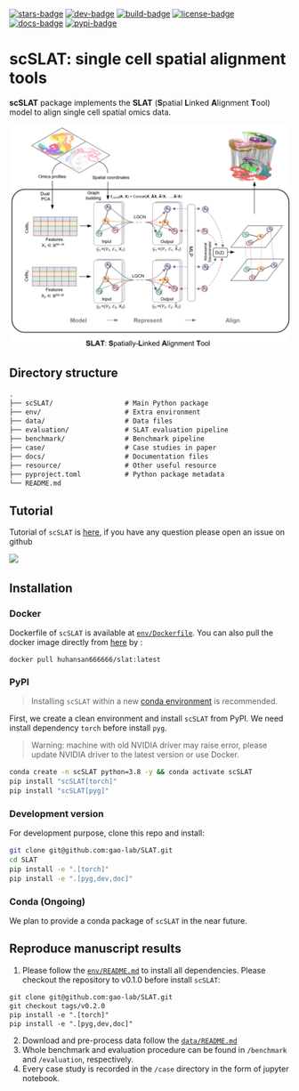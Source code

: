 [![stars-badge](https://img.shields.io/github/stars/gao-lab/SLAT?logo=GitHub&color=yellow)](https://github.com/gao-lab/SLAT/stargazers)
[![dev-badge](https://img.shields.io/endpoint?url=https://gist.githubusercontent.com/xiachenrui/bc835db052fde5bd731a09270b42006c/raw/slat_version.json)](https://gist.github.com/xiachenrui/bc835db052fde5bd731a09270b42006c)
[![build-badge](https://github.com/gao-lab/SLAT/actions/workflows/build.yml/badge.svg)](https://github.com/gao-lab/SLAT/actions/workflows/build.yml)
[![license-badge](https://img.shields.io/badge/License-MIT-yellow.svg)](https://opensource.org/licenses/MIT)
[![docs-badge](https://readthedocs.org/projects/slat/badge/?version=latest)](https://slat.readthedocs.io/en/latest/?badge=latest)
[![pypi-badge](https://img.shields.io/pypi/v/scslat)](https://pypi.org/project/scslat)
<!-- [![conda-badge](https://anaconda.org/bioconda/<name>/badges/version.svg)](https://anaconda.org/bioconda/<name>) -->

# scSLAT: single cell spatial alignment tools
**scSLAT** package implements the **SLAT** (**S**patial **L**inked **A**lignment **T**ool) model to align single cell spatial omics data.

![Model architecture](docs/_static/Model.png)

## Directory structure

```
.
├── scSLAT/                  # Main Python package
├── env/                     # Extra environment
├── data/                    # Data files
├── evaluation/              # SLAT evaluation pipeline
├── benchmark/               # Benchmark pipeline
├── case/                    # Case studies in paper
├── docs/                    # Documentation files
├── resource/                # Other useful resource 
├── pyproject.toml           # Python package metadata
└── README.md
```

## Tutorial
Tutorial of `scSLAT` is [here](https://slat.readthedocs.io/en/latest/tutorials.html), if you have any question please open an issue on github

<img src='docs/_static/imgalignment.gif' width='400'>


## Installation

### Docker
Dockerfile of `scSLAT` is available at [`env/Dockerfile`](env/Dockerfile). You can also pull the docker image directly from [here](https://hub.docker.com/repository/docker/huhansan666666/slat) by :
```
docker pull huhansan666666/slat:latest
```

### PyPI
> Installing `scSLAT` within a new [conda environment](https://conda.io/projects/conda/en/latest/user-guide/tasks/manage-environments.html) is recommended.

First, we create a clean environment and install `scSLAT` from PyPI. We need install dependency `torch` before install `pyg`.

> Warning: machine with old NVIDIA driver may raise error, please update NVIDIA driver to the latest version or use Docker.

```bash
conda create -n scSLAT python=3.8 -y && conda activate scSLAT
pip install "scSLAT[torch]"
pip install "scSLAT[pyg]"
```

### Development version
For development purpose, clone this repo and install:

```bash
git clone git@github.com:gao-lab/SLAT.git
cd SLAT
pip install -e ".[torch]"
pip install -e ".[pyg,dev,doc]"
```

### Conda (Ongoing)
We plan to provide a conda package of `scSLAT` in the near future.


## Reproduce manuscript results
1. Please follow the [`env/README.md`](env/README.md) to install all dependencies. Please checkout the repository to v0.1.0 before install `scSLAT`:

```
git clone git@github.com:gao-lab/SLAT.git
git checkout tags/v0.2.0
pip install -e ".[torch]"
pip install -e ".[pyg,dev,doc]"
```

2. Download and pre-process data follow the [`data/README.md`](data/README.md)
3. Whole benchmark and evaluation procedure can be found in `/benchmark` and `/evaluation`, respectively.
4. Every case study is recorded in the `/case` directory in the form of jupyter notebook.
